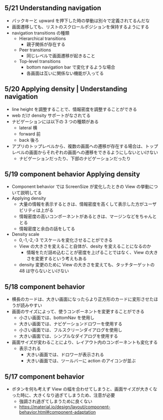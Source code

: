## 5/21 Understanding navigation

- バックキーと upward を押下した時の挙動は別々で定義されてるんだな
- 画面遷移しても、リストのスクロールポジションを保持するようにする
- navigation transitions の種類
  - Hierarchical transitions
    - 親子関係が存在する
  - Peer transitions
    - 同じレベルで画面遷移が起きること
  - Top-level transitions
    - bottom navigation bar で変化するような場合
    - 各画面は互いに関係ない機能が入ってる

## 5/20 Applying density | Understanding navigation

- line height を調整することで、情報密度を調整することができる
- web だけ density サポートがなされてる
- ナビゲーションには以下の 3 つの種類がある
  - lateral 横
  - forward 前
  - back 後ろ
- アプリのトップレベルから、複数の画面への遷移が存在する場合は、トップレベルの画面からそれぞれの画面への遷移をできるようにしないといけない
  - ナビゲーションだったり、下部のナビゲーションだったり

## 5/19 component behavior Applying density

- Component behavior では ScreenSize が変化したときの View の挙動について説明してる
- Applying density
  - 大量の情報を表示するときは、情報密度を高くして表示した方がユーザビリティは上がる
  - 情報密度の高いコンポーネントがあるときは、マージンなどをちゃんととる
  - 情報密度と余白の話をしてる
- Density scale
  - 0,-1,-2,-3 でスケールを変化させることができる
  - View の大きさを変えること自体が、desity を変えることになるのか
    - 情報をただ詰め込むことが密度を上げることではなく、View の大きさを変更するという考えもある
  - density 変更のために View の大きさを変えても、タッチターゲットの 48 は守らないといけない

## 5/18 component behavior

- 横長のカードは、大きい画面になったらより正方形のカードに変形させたほうが読みやすい
- 画面のサイズによって、使うコンポーネントを変更することができる
  - 小さい画面では、bottomNav を使用し
  - 大きい画面では、ナビゲーションドロワーを使用する
  - 小さい画面では、フルスクリーンダイアログを使用し
  - 大きい画面では、シンプルなダイアログを使用する
- 画面サイズが変わることにより、レイアウト内のコンポーネントも変化する
  - 表示される
    - 大きい画面では、ドロワーが表示される
    - 大きい画面では、ツールバーに action のアイコンが並ぶ

## 5/17 component behavior

- ボタンを何も考えず View の幅を合わせてしまうと、画面サイズが大きくなった時に、大きくなり過ぎてしまうため、注意が必要
  - 強調され過ぎてしまうために良くない
  - https://material.io/design/layout/component-behavior.html#component-adaptation
